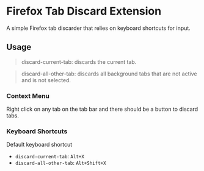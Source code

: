 # Firefox Tab Discard Extension

A simple Firefox tab discarder that relies on keyboard shortcuts for input.

## Usage

> discard-current-tab: discards the current tab.

> discard-all-other-tab: discards all background tabs that are not active and is not selected.

### Context Menu

Right click on any tab on the tab bar and there should be a button to discard tabs.

### Keyboard Shortcuts

Default keyboard shortcut

-   `discard-current-tab`: `Alt+X`
-   `discard-all-other-tab`: `Alt+Shift+X`
